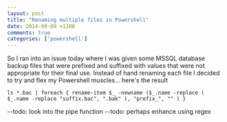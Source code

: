 ```yaml
---
layout: post
title: "Renaming multiple files in Powershell"
date: 2014-09-09 +1100
comments: true
categories: ['powershell']
---
```


So I ran into an issue today where I was given some MSSQL database backup files that were prefixed and 
suffixed with values that were not appropriate for their final use. Instead of hand renaming each file I decided
to try and flex my Powershell muscles... here's the result

```
ls *.bac | foreach { rename-item $_ -newname ($_.name -replace ( $_.name -replace "suffix.bac", ".bak" ), "prefix_", "" ) }
```

--todo: look into the pipe function
--todo: perhaps enhance using regex
